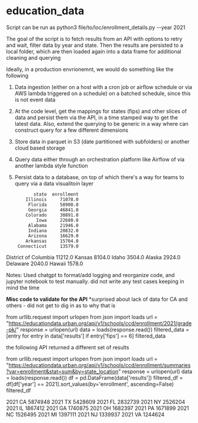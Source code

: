 # education_data

Script can be run as python3 file/to/loc/enrollment_details.py --year 2021 

 The goal of the script is to fetch results from an API with options to retry and wait, filter data by year and state. Then the results are persisted to a local folder, which are then loaded again into a data frame for additional cleaning and querying

 Ideally, in a production envrionemnt, we would do something like the following
 1) Data ingestion (either on a host with a cron job or airflow schedule or via AWS lambda triggered on a schedule) on a batched schedule, since this is not event data
 2) At the code level, get the mappings for states (fips) and other slices of data and persist them via the API, in a time stamped way to get the latest data. Also, extend the querying to be generic in a way where can construct query for a few different dimensions
 3) Store data in parquet in S3 (date partitioned with subfolders) or another cloud based storage
 4) Query data either through an orchestration platform like Airflow of via another lambda style function
 5) Persist data to a database, on top of which there's a way for teams to query via a data visualitoin layer

               state  enrollment
            Illinois     71078.0
             Florida     58900.0
             Georgia     46841.0
            Colorado     30891.0
                Iowa     22680.0
             Alabama     21946.0
             Indiana     20832.0
             Arizona     16629.0
            Arkansas     15704.0
         Connecticut     13579.0
District of Columbia     11212.0
              Kansas      8104.0
               Idaho      3504.0
              Alaska      2924.0
            Delaware      2040.0
              Hawaii      1578.0



Notes:
 Used chatgpt to format/add logging and reorganize  code, and jupyter notebook to test manually. did not write any test cases keeping in mind the time


**Misc code to validate for the API**
*surprised about lack of data for CA and others - did not get to dig in as to why that is

  
  from urllib.request import urlopen
  from json import loads
  url = "https://educationdata.urban.org/api/v1/schools/ccd/enrollment/2021/grade-pk/"
  response = urlopen(url)
  data = loads(response.read())
  filtered_data = [entry for entry in data['results'] if entry['fips'] == 6]
  filtered_data

the following API returned a different set of results

from urllib.request import urlopen
from json import loads
url = "https://educationdata.urban.org/api/v1/schools/ccd/enrollment/summaries?var=enrollment&stat=sum&by=state_location"
response = urlopen(url)
data = loads(response.read())
df = pd.DataFrame(data['results'])
filtered_df = df[df['year'] == 2021].sort_values(by='enrollment', ascending=False)
filtered_df

2021	CA	5874948
2021	TX	5428609
2021	FL	2832739
2021	NY	2526204
2021	IL	1867412
2021	GA	1740875
2021	OH	1682397
2021	PA	1671899
2021	NC	1526495
2021	MI	1397111
2021	NJ	1339937
2021	VA	1244624
